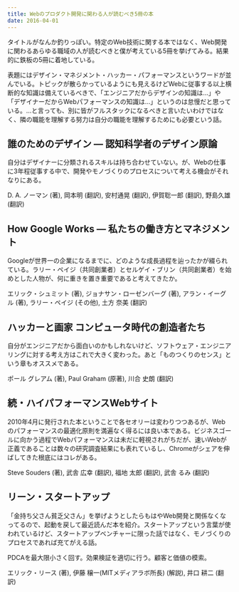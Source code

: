 ```yaml
---
title: Webのプロダクト開発に関わる人が読むべき5冊の本
date: 2016-04-01
---
```


タイトルがなんか釣りっぽい。特定のWeb技術に関する本ではなく、Web開発に関わるあらゆる職域の人が読むべきと僕が考えている5冊を挙げてみる。結果的に鉄板の5冊に着地している。

表題にはデザイン・マネジメント・ハッカー・パフォーマンスというワードが並んでいる。トピックが散らかっているようにも見えるけどWebに従事する以上横断的な知識は備えているべきで、「エンジニアだからデザインの知識は…」や「デザイナーだからWebパフォーマンスの知識は…」というのは怠慢だと思っている。…と言っても、別に皆がフルスタックになるべきと言いたいわけではなく、隣の職能を理解する努力は自分の職能を理解するためにも必要という話。

## 誰のためのデザイン ― 認知科学者のデザイン原論

自分はデザイナーに分類されるスキルは持ち合わせていない。が、Webの仕事に3年程従事する中で、開発やモノづくりのプロセスについて考える機会がそれなりにある。

<affiliate-link
  src="https://images-na.ssl-images-amazon.com/images/I/51uEWA1B3EL._SX340_BO1,204,203,200_.jpg"
  href="https://www.amazon.co.jp/dp/4788514346/"
  tag="1000ch-22"
  title="誰のためのデザイン？　増補・改訂版　―認知科学者のデザイン原論">
  D. A. ノーマン (著), 岡本明 (翻訳), 安村通晃 (翻訳), 伊賀聡一郎 (翻訳), 野島久雄 (翻訳)
</affiliate-link>

## How Google Works ― 私たちの働き方とマネジメント

Googleが世界一の企業になるまでに、どのような成長過程を辿ったかが綴られている。ラリー・ペイジ（共同創業者）とセルゲイ・ブリン（共同創業者）を始めとした人物が、何に重きを置き重要であると考えてきたか。

<affiliate-link
  src="https://images-na.ssl-images-amazon.com/images/I/41wP3LRm7QL._SX347_BO1,204,203,200_.jpg"
  href="https://www.amazon.co.jp/dp/4532319552/"
  tag="1000ch-22"
  title="How Google Works (ハウ・グーグル・ワークス)  ―私たちの働き方とマネジメント">
  エリック・シュミット  (著), ジョナサン・ローゼンバーグ  (著), アラン・イーグル  (著), ラリー・ペイジ (その他), 土方 奈美 (翻訳)
</affiliate-link>

## ハッカーと画家 コンピュータ時代の創造者たち

自分がエンジニアだから面白いのかもしれないけど、ソフトウェア・エンジニアリングに対する考え方はこれで大きく変わった。あと「ものつくりのセンス」という章もオススメである。

<affiliate-link
  src="https://images-na.ssl-images-amazon.com/images/I/511SV9NXW2L._SX351_BO1,204,203,200_.jpg"
  href="https://www.amazon.co.jp/dp/4274065979/"
  tag="1000ch-22"
  title="ハッカーと画家 コンピュータ時代の創造者たち">
  ポール グレアム (著), Paul Graham (原著), 川合 史朗 (翻訳)
</affiliate-link>

## 続・ハイパフォーマンスWebサイト

2010年4月に発行された本ということで各セオリーは変わりつつあるが、Webのパフォーマンスの最適化原則を満遍なく得るには良い本である。ビジネスゴールに向かう過程でWebパフォーマンスは未だに軽視されがちだが、速いWebが正義であることは数々の研究調査結果にも表れているし、Chromeがシェアを伸ばしてきた根底にはコレがある。

<affiliate-link
  src="https://images-na.ssl-images-amazon.com/images/I/51GQNCMJsZL._SX383_BO1,204,203,200_.jpg"
  href="https://www.amazon.co.jp/dp/4873114462/"
  tag="1000ch-22"
  title="続・ハイパフォーマンスWebサイト ―ウェブ高速化のベストプラクティス">
  Steve Souders (著), 武舎 広幸  (翻訳), 福地 太郎 (翻訳), 武舎 るみ (翻訳)
</affiliate-link>

## リーン・スタートアップ

「金持ち父さん貧乏父さん」を挙げようとしたらもはやWeb開発と関係なくなってるので、起動を戻して最近読んだ本を紹介。スタートアップという言葉が使われているけど、スタートアップベンチャーに限った話ではなく、モノづくりのプロセスであれば充てがえる話。

PDCAを最大限小さく回す。効果検証を適切に行う。顧客と価値の模索。

<affiliate-link
  src="https://images-na.ssl-images-amazon.com/images/I/51bOkHsFFlL._SX336_BO1,204,203,200_.jpg"
  href="https://www.amazon.co.jp/dp/4822248976/"
  tag="1000ch-22"
  title="リーン・スタートアップ">
  エリック・リース  (著), 伊藤 穣一(MITメディアラボ所長) (解説), 井口 耕二  (翻訳)
</affiliate-link>
